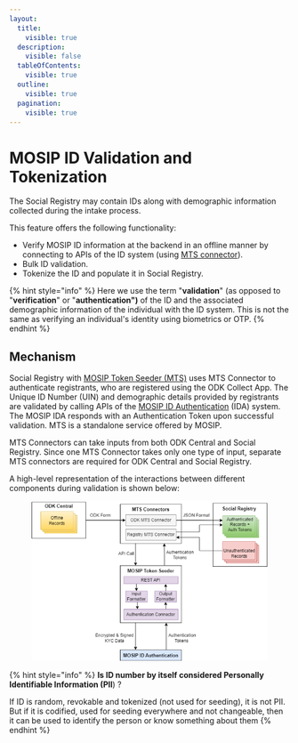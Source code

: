 ```yaml
---
layout:
  title:
    visible: true
  description:
    visible: false
  tableOfContents:
    visible: true
  outline:
    visible: true
  pagination:
    visible: true
---
```


# MOSIP ID Validation and Tokenization

The Social Registry may contain IDs along with demographic information collected during the intake process. &#x20;

This feature offers the following functionality:

* Verify MOSIP ID information at the backend in an offline manner by connecting to APIs of the ID system (using [MTS connector](https://docs.mosip.io/1.2.0/integrations/mosip-token-seeder/mts-odk-importer)).
* Bulk ID validation.
* Tokenize the ID and populate it in Social Registry.

{% hint style="info" %}
Here we use the term "**validation**" (as opposed to "**verification**" or "**authentication")** of the ID and the associated demographic information of the individual with the ID system. This is not the same as verifying an individual's identity using biometrics or OTP.
{% endhint %}

## Mechanism

Social Registry with [MOSIP Token Seeder (MTS)](https://docs.mosip.io/1.2.0/integrations/mosip-token-seeder) uses MTS Connector to authenticate registrants, who are registered using the ODK Collect App. The Unique ID Number (UIN) and demographic details provided by registrants are validated by calling APIs of the [MOSIP ID Authentication](https://docs.mosip.io/1.2.0/id-authentication) (IDA) system. The MOSIP IDA responds with an Authentication Token upon successful validation. MTS is a standalone service offered by MOSIP.&#x20;

MTS Connectors can take inputs from both ODK Central and Social Registry. Since one MTS Connector takes only one type of input, separate MTS connectors are required for ODK Central and Social Registry.

A high-level representation of the interactions between different components during validation is shown below:

<figure><img src="../../.gitbook/assets/authentication-using-mts.png" alt=""><figcaption></figcaption></figure>



{% hint style="info" %}
**Is ID number by itself considered Personally Identifiable Information (PII**) ?

If ID is random, revokable and tokenized (not used for seeding), it is not PII. But if it is codified, used for seeding everywhere and not changeable, then it can be used to identify the person or know something about them
{% endhint %}

